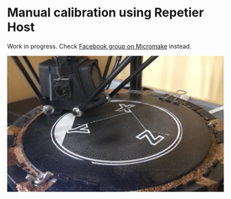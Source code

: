 # Manual calibration using Repetier Host

Work in progress. Check [Facebook group on Micromake](https://www.facebook.com/groups/173676226330714/) instead.

![Full plate test](https://raw.githubusercontent.com/Bougakov/Micromake-D1-3D-printer/master/images/leveling1.jpg)
